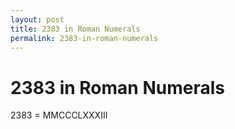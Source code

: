 ```yaml
---
layout: post
title: 2383 in Roman Numerals
permalink: 2383-in-roman-numerals
---
```


# 2383 in Roman Numerals

2383 = MMCCCLXXXIII
